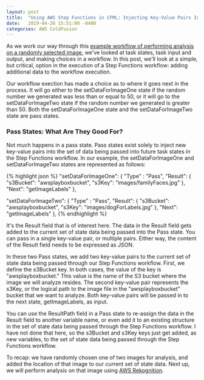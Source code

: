 ```yaml
---
layout: post
title:  "Using AWS Step Functions in CFML: Injecting Key-Value Pairs Into Your Step Function Execution with Pass States"
date:   2019-04-26 15:51:00 -0400
categories: AWS ColdFusion
---
```


As we work our way through this [example workflow of performing analysis on a randomly selected image](https://github.com/brianklaas/awsPlaybox/blob/master/stateMachines/choiceDemoStateMachine.json), we've looked at task states, task input and output, and making choices in a workflow. In this post, we'll look at a simple, but critical, option in the execution of a Step Functions workflow: adding additional data to the workflow execution.

Our workflow exection has made a choice as to where it goes next in the process. It will go either to the setDataForImageOne state if the random number we generated was less than or equal to 50, or it will go to the setDataForImageTwo state if the random number we generated is greater than 50. Both the setDataForImageOne state and the setDataForImageTwo state are pass states. 

### Pass States: What Are They Good For?

Not much happens in a pass state. Pass states exist solely to inject new key-value pairs into the set of data being passed into future task states in the Step Functions workflow. In our example, the setDataForImageOne and setDataForImageTwo states are represented as follows:

{% highlight json %}
"setDataForImageOne": {
    "Type" : "Pass",
    "Result": { "s3Bucket": "awsplayboxbucket", "s3Key": "images/familyFaces.jpg" },
    "Next": "getImageLabels"
},

"setDataForImageTwo": {
    "Type" : "Pass",
    "Result": { "s3Bucket": "awsplayboxbucket", "s3Key": "images/dogForLabels.jpg" },
    "Next": "getImageLabels"
},
{% endhighlight %}

It's the Result field that is of interest here. The data in the Result field gets added to the current set of state data being passed into the Pass state. You can pass in a single key-value pair, or multiple pairs. Either way, the content of the Result field needs to be expressed as JSON. 

In these two Pass states, we add two key-value pairs to the current set of state data being passed through our Step Functions workflow. First, we define the s3Bucket key. In both cases, the value of the key is "awsplayboxbucket." This value is the name of the S3 bucket where the image we will analyze resides. The second key-value pair represents the s3Key, or the logical path to the image file in the "awsplayboxbucket" bucket that we want to analyze. Both key-value pairs will be passed in to the next state, getImageLabels, as input.

You can use the ResultPath field in a Pass state to re-assign the data in the Result field to another variable name, or even add it to an existing structure in the set of state data being passed through the Step Functions workflow. I have not done that here, so the s3Bucket and s3Key keys just get added, as new variables, to the set of state data being passed through the Step Functions workflow.

To recap: we have randomly chosen one of two images for analysis, and added the location of that image to our current set of state data. Next up, we will perform analysis on that image using [AWS Rekognition](https://brianklaas.net/aws/coldfusion/2018/07/23/Using-AWS-Rekognition-In-CFML-Part-1.html).